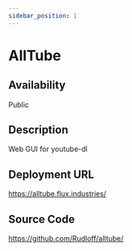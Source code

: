 ```yaml
---
sidebar_position: 1
---
```


# AllTube

## Availability
Public

## Description
Web GUI for youtube-dl

## Deployment URL
https://alltube.flux.industries/

## Source Code
https://github.com/Rudloff/alltube/